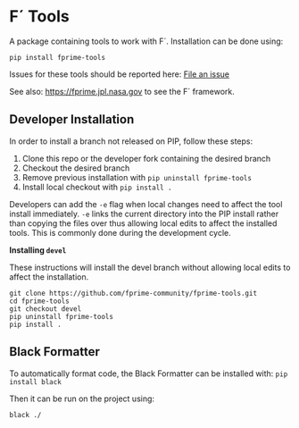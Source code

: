 # F´ Tools

A package containing tools to work with F´. Installation can be done using:

```
pip install fprime-tools
```

Issues for these tools should be reported here: [File an issue](https://github.com/nasa/fprime/issues/new/choose)

See also: https://fprime.jpl.nasa.gov to see the F´ framework.

## Developer Installation

In order to install a branch not released on PIP, follow these steps:

1. Clone this repo or the developer fork containing the desired branch
2. Checkout the desired branch
3. Remove previous installation with `pip uninstall fprime-tools`
4. Install local checkout with `pip install .`

Developers can add the `-e` flag when local changes need to affect the tool install immediately.  `-e` links the current directory into the PIP
install rather than copying the files over thus allowing local edits to affect the installed tools. This is commonly done during the development cycle.

**Installing `devel`**

These instructions will install the devel branch without allowing local edits to affect the installation.

```
git clone https://github.com/fprime-community/fprime-tools.git
cd fprime-tools
git checkout devel
pip uninstall fprime-tools
pip install .
```


## Black Formatter

To automatically format code, the Black Formatter can be installed with:
```pip install black```

Then it can be run on the project using:
```
black ./
```
